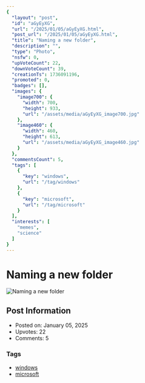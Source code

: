 ```yaml
---
{
  "layout": "post",
  "id": "aGyEyXG",
  "url": "/2025/01/05/aGyEyXG.html",
  "post_url": "/2025/01/05/aGyEyXG.html",
  "title": "Naming a new folder",
  "description": "",
  "type": "Photo",
  "nsfw": 0,
  "upVoteCount": 22,
  "downVoteCount": 39,
  "creationTs": 1736091196,
  "promoted": 0,
  "badges": [],
  "images": {
    "image700": {
      "width": 700,
      "height": 933,
      "url": "/assets/media/aGyEyXG_image700.jpg"
    },
    "image460": {
      "width": 460,
      "height": 613,
      "url": "/assets/media/aGyEyXG_image460.jpg"
    }
  },
  "commentsCount": 5,
  "tags": [
    {
      "key": "windows",
      "url": "/tag/windows"
    },
    {
      "key": "microsoft",
      "url": "/tag/microsoft"
    }
  ],
  "interests": [
    "memes",
    "science"
  ]
}
---
```


# Naming a new folder

![Naming a new folder](/assets/media/aGyEyXG_image700.jpg)

## Post Information

- Posted on: January 05, 2025
- Upvotes: 22
- Comments: 5

### Tags

- [windows](/tag/windows)
- [microsoft](/tag/microsoft)
